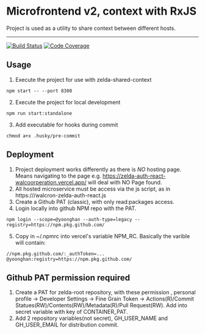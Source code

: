 # Microfrontend v2, context with RxJS

Project is used as a utility to share context between different hosts.

---

[![Build Status][build-badge]][build]
[![Code Coverage][coverage-badge]][coverage]

## Usage

1. Execute the project for use with zelda-shared-context

```
npm start -- --port 8300
```

2. Execute the project for local development

```
npm run start:standalone
```

3. Add executable for hooks during commit

```
chmod a+x .husky/pre-commit
```

## Deployment

1. Project deployment works differently as there is _NO_ hosting page. Means navigating to the page e.g. https://zelda-auth-react-walcoorperation.vercel.app/ will deal with NO Page found.
2. All hosted microservice must be access via the js script, as in https://<host>/walcron-zelda-auth-react.js
3. Create a Github PAT (classic), with only read:packages access.
4. Login locally into github NPM repo with the PAT.

`npm login --scope=@yoonghan --auth-type=legacy --registry=https://npm.pkg.github.com/`

5. Copy in ~/.npmrc into vercel's variable NPM_RC. Basically the varible will contain:

```
//npm.pkg.github.com/:_authToken=...
@yoonghan:registry=https://npm.pkg.github.com/
```

## Github PAT permission required

1. Create a PAT for zelda-root repository, with these permission , personal profile -> Developer Settings -> Fine Grain Token -> Actions(R)/Commit Statues(RW)/Contents(RW)/Metadata(R)/Pull Request(RW). Add into secret variable with key of CONTAINER_PAT.
2. Add 2 repository variables(not secret), GH_USER_NAME and GH_USER_EMAIL for distribution commit.

[build-badge]: https://img.shields.io/github/actions/workflow/status/yoonghan/zelda-shared-context-rxjs/pull-request.yml
[build]: https://github.com/yoonghan/zelda-shared-context-rxjs/actions?query=workflow
[coverage-badge]: https://img.shields.io/codecov/c/github/yoonghan/zelda-shared-context-rxjs.svg?style=flat-square
[coverage]: https://codecov.io/gh/yoonghan/zelda-shared-context-rxjs
